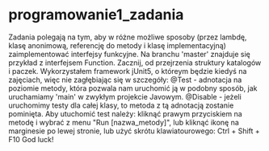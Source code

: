 # programowanie1_zadania
Zadania polegają na tym, aby w różne możliwe sposoby (przez lambdę, klasę anonimową, referencję do metody i klasę implementacyjną)
zaimplementować interfejsy funkcyjne. Na branchu 'master' znajduje się przykład z interfejsem Function. 
Zacznij, od przejrzenia struktury katalogów i paczek. Wykorzystałem framework jUnit5, o któreym będzie kiedyś na zajęciach, więc
nie zagłębiając się w szczegóły:
@Test - adnotacja na poziomie metody, która pozwala nam uruchomić ją w podobny sposób, jak uruchamiamy 'main' w zwykłym projekcie Javowym.
@Disable - jeżeli uruchomimy testy dla całej klasy, to metoda z tą adnotacją zostanie pominięta.
Aby utuchomić test należy: kliknąć prawym przyciskiem na metodę i wybrać z menu "Run [nazwa_metody]",
lub kliknąć ikonę na marginesie po lewej stronie, lub użyć skrótu klawiatourowego: Ctrl + Shift + F10
God luck!

